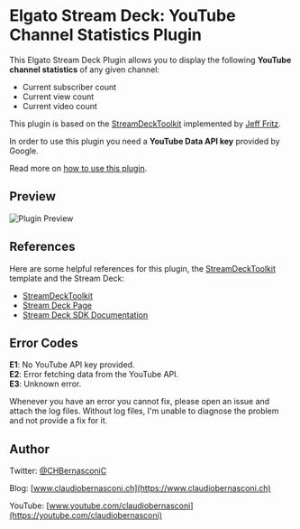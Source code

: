 # Elgato Stream Deck: YouTube Channel Statistics Plugin

This Elgato Stream Deck Plugin allows you to display the following **YouTube channel statistics** of any given channel:

* Current subscriber count
* Current view count
* Current video count

This plugin is based on the [StreamDeckToolkit](https://github.com/FritzAndFriends/StreamDeckToolkit) implemented by [Jeff Fritz](https://twitter.com/csharpfritz).

In order to use this plugin you need a **YouTube Data API key** provided by Google.

Read more on [how to use this plugin](https://github.com/claudiobernasconi/streamdeck-youtube/blob/master/How_To_Use_This_Plugin.md).

## Preview
![Plugin Preview](https://github.com/claudiobernasconi/streamdeck-youtube/blob/master/docs/preview.png?raw=true)

## References
Here are some helpful references for this plugin, the [StreamDeckToolkit](https://github.com/FritzAndFriends/StreamDeckToolkit) template and the Stream Deck:

* [StreamDeckToolkit](https://github.com/FritzAndFriends/StreamDeckToolkit)
* [Stream Deck Page][Stream Deck]
* [Stream Deck SDK Documentation][Stream Deck SDK]

[Stream Deck]: https://www.elgato.com/en/gaming/stream-deck "Elgato's Stream Deck landing page for the hardware, software, and SDK"
[Stream Deck SDK]: https://developer.elgato.com/documentation/stream-deck "Elgato's online SDK documentation"

## Error Codes
**E1**: No YouTube API key provided.  
**E2**: Error fetching data from the YouTube API.  
**E3**: Unknown error.

Whenever you have an error you cannot fix, please open an issue and attach the log files. Without log files, I'm unable to diagnose the problem and not provide a fix for it.

## Author
Twitter: [@CHBernasconiC](https://twitter.com/CHBernasconiC)

Blog: [www.claudiobernasconi.ch](https://www.claudiobernasconi.ch)

YouTube: [www.youtube.com/claudiobernasconi](https://youtube.com/claudiobernasconi)
